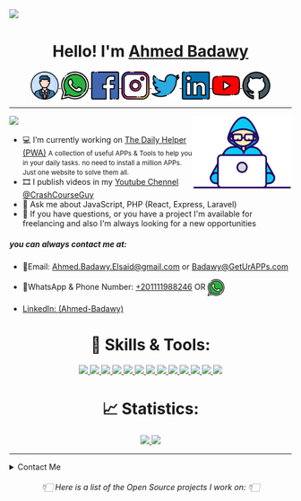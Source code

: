<a href="https://github.com/MilkFlavor">
    <img src="https://www.shutterstock.com/image-photo/marketing-conceptperson-using-laptop-computer-260nw-1789428710.jpg">
</a>

<h1 align="center">
	Hello! I'm
	<a href="https://geturapps.com/intro/" target="_blank">Ahmed Badawy</a>
</h1>

<p align="center">
<a href="https://geturapps.com/intro/" target="_blank" align="center">
    <img width="50px" align="center" src="https://github.com/Ahmed-Badawy/Ahmed-Badawy/blob/master/assets/cv.svg" />
</a>

<a href="https://wa.me/201111988246?text=Hello" target="_blank" align="center">
    <img width="50px" align="center" src="https://github.com/Ahmed-Badawy/Ahmed-Badawy/blob/master/assets/whatsapp.svg" />
</a>

<a href="https://www.facebook.com/Badawy.A7mad" target="_blank" align="center">
    <img
        width="50px"
        align="center"
        src="https://github.com/Ahmed-Badawy/Ahmed-Badawy/blob/master/assets/facebook.svg"
    />
</a>

<a href="http://instagram.com/badawy.a7mad/" target="_blank" align="center">
    <img
        width="50px"
        align="center"
        src="https://github.com/Ahmed-Badawy/Ahmed-Badawy/blob/master/assets/instagram.svg"
    />
</a>

<a href="https://twitter.com/Badawy_A7mad/" target="_blank" align="center">
    <img
        width="50px"
        align="center"
        src="https://github.com/Ahmed-Badawy/Ahmed-Badawy/blob/master/assets/twitter.svg"
    />
</a>

<a href="https://linkedin.com/in/Ahmed-Badawy/" target="_blank" align="center"> 
<img width="50px" align="center" src="https://github.com/Ahmed-Badawy/Ahmed-Badawy/blob/master/assets/linkedin.svg" />
</a>

<a href="https://www.youtube.com/@CrashCourseGuy" target="_blank" align="center" >
<img width="50px" align="center" src="https://github.com/Ahmed-Badawy/Ahmed-Badawy/blob/master/assets/youtube.svg" />
</a>

<a  href="https://github.com/Ahmed-Badawy/" target="_blank" align="center">
    <img
        width="50px"
        align="center"
        src="https://github.com/Ahmed-Badawy/Ahmed-Badawy/blob/master/assets/github.svg"
    />
</a>
</p>

---

<a  href="https://geturapps.com/intro/" target="_blank">
	<img
		width="35%"
		align="right"
		src="https://github.com/Ahmed-Badawy/Ahmed-Badawy/blob/master/assets/coding.gif"
	/>
</a>

![](https://komarev.com/ghpvc/?username=Ahmed-Badawy&color=blue)

- 💻 I’m currently working on [The Daily Helper
  (PWA)](https://geturapps.com/daily-helper/)
  <small>
  A collection of useful APPs & Tools to help you in your daily tasks. no need
  to install a million APPs. Just one website to solve them all.
  </small >
- 🎞️ I publish videos in my [Youtube
  Chennel @CrashCourseGuy](https://www.youtube.com/@CrashCourseGuy)
- 💬 Ask me about
  JavaScript, PHP (React, Express, Laravel)
- 💼 If you have questions, or you have a project I'm available for freelancing and also I'm always looking for a new opportunities

##### you can always contact me at: <br />

- 📧Email: Ahmed.Badawy.Elsaid@gmail.com or Badawy@GetUrAPPs.com

- 🤙WhatsApp & Phone Number: <a  href="tel:+201111988246" target="_blank">+201111988246</a> OR <a href="https://wa.me/201111988246?text=Hello" target="_blank" align="center">
  <img width="30px" align="center" src="https://github.com/Ahmed-Badawy/Ahmed-Badawy/blob/master/assets/whatsapp.svg" />
  </a>

- <a  href="https://www.linkedin.com/in/ahmed-badawy/" target="_blank">LinkedIn: (Ahmed-Badawy)</a>





<h1 align="center"> 🔧 Skills & Tools: </h1>
<p align="center">
  
  <a href="https://html.com/">
    <img src="https://img.shields.io/badge/HTML-E34F26?style=for-the-badge&logo=HTML5&logoColor=white">
  </a>
  <a href="https://www.javascript.com/">
    <img src="https://img.shields.io/badge/JavaScript-323330?style=for-the-badge&logo=javascript&logoColor=F7DF1E">
  </a> 
  <a href="https://reactjs.org/">
    <img src="https://img.shields.io/badge/react-61DAFB?&style=for-the-badge&logo=react&logoColor=121212">
  </a> 
  <a href="https://nodejs.org/en/">
    <img src="https://img.shields.io/badge/NODE.JS-339933?style=for-the-badge&logo=Node.js&logoColor=white">
  </a>
  <a href="https://git-scm.com/">
    <img src="https://img.shields.io/badge/git-F05032?&style=for-the-badge&logo=git&logoColor=white">
  </a>
  <a href="https://www.typescriptlang.org/">
    <img src="https://img.shields.io/badge/typescript-3178C6?&style=for-the-badge&logo=typescript&logoColor=white">
  </a>
  <a href="https://www.w3schools.com/css/">
    <img src="https://img.shields.io/badge/CSS-1572B6?style=for-the-badge&logo=CSS3&logoColor=white">
  </a>
  <a href="https://www.tenserflow.org">
    <img src="https://img.shields.io/badge/TensorFlow-%23FF6F00.svg?style=for-the-badge&logo=TensorFlow&logoColor=white">
  </a>
  <a href="https://www.github.com">
    <img src="https://img.shields.io/badge/GitHub-000000?style=for-the-badge&logo=GitHub&logoColor=white">
  </a>
  <a href="https://www.npm.com">
    <img src="https://img.shields.io/badge/npm-CB3837?style=for-the-badge&logo=npm&logoColor=white">
  </a>
  <a href="http://php.net/">
    <img src="https://img.shields.io/badge/php-777BB4?style=for-the-badge&logo=php&logoColor=white">
  </a>
  <a href="https://laravel.com/">
    <img src="https://img.shields.io/badge/laravel-FF2D20?style=for-the-badge&logo=laravel&logoColor=white">
  </a>
  <a href="https://aws.amazon.com/">
    <img src="https://img.shields.io/badge/Amazon AWS-232F3E?style=for-the-badge&logo=Amazon AWS&logoColor=white">
  </a>

<h1 align="center"> 📈 Statistics: </h1>
<p align="center">
  <a href="https://geturapps.com/intro/">
  <img width="49.7%" src="https://github-readme-stats.vercel.app/api?username=Ahmed-Badawy&show_icons=true&title_color=ffffff&text_color=ffffff&icon_color=ffffff&bg_color=559bde"/>
  <img width="49.8%" src="https://github-readme-streak-stats.herokuapp.com/?user=Ahmed-Badawy&background=559bde&hide_border=true&ring=ffffff&sideNums=ffffff&currStreakLabel=ffffff&sideLabels=ffffff&dates=ffffff&stroke=7dace3&currStreakNum=ffffff" />
  </a>
</p>


---
<details>
<summary>Contact Me</summary>
		  
  <a href="https://www.linkedin.com/in/Ahmed-Badawy">
    <img src="https://img.shields.io/badge/linkedin-0A66C2?style=for-the-badge&logo=linkedin&logoColor=white">
  </a>
  <a href="https://github.com/Ahmed-Badawy">
    <img src="https://img.shields.io/badge/github-181717?style=for-the-badge&logo=github&logoColor=white">
  </a>
  <a href="https://www.youtube.com/@CrashCourseGuy">
    <img src="https://img.shields.io/badge/youtube-FF0000?style=for-the-badge&logo=youtube&logoColor=white">
  </a>
	
	
<h6 align="center">
    سبحَانَكَ اللَّهُمَّ وَبِحَمْدِكَ، أَشْهَدُ أَنْ لا إِلهَ إِلأَ انْتَ
    أَسْتَغْفِرُكَ وَأَتْوبُ إِلَيْكَ
</h6>

</details>

<h6 align="center">
	👇🏻 Here is a list of the Open Source projects I work on: 👇🏻
</h6>


